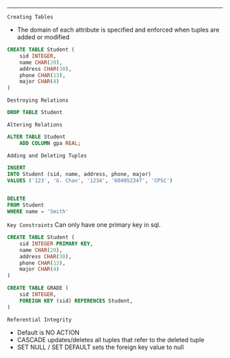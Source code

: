 ***
`Creating Tables`
* The domain of each attribute is specified and enforced when tuples are added or modified
```sql
CREATE TABLE Student (
	sid INTEGER,
	name CHAR(20),
	address CHAR(30),
	phone CHAR(13), 
	major CHAR(4)
)
```

`Destroying Relations`
```sql
DROP TABLE Student
```

`Altering Relations`
```sql
ALTER TABLE Student
	ADD COLUMN gpa REAL;
```

`Adding and Deleting Tuples`
```sql
INSERT
INTO Student (sid, name, address, phone, major)
VALUES ('123', 'G. Chan', '1234', '604952347', 'CPSC')


DELETE
FROM Student
WHERE name = 'Smith'
```

`Key Constraints`
Can only have one primary key in sql.
```sql
CREATE TABLE Student (
	sid INTEGER PRIMARY KEY,
	name CHAR(20),
	address CHAR(30),
	phone CHAR(13), 
	major CHAR(4)
)

CREATE TABLE GRADE (
	sid INTEGER,
	FOREIGN KEY (sid) REFERENCES Student,
)
```

`Referential Integrity`
* Default is NO ACTION
* CASCADE updates/deletes all tuples that refer to the deleted tuple
* SET NULL / SET DEFAULT sets the foreign key value to null